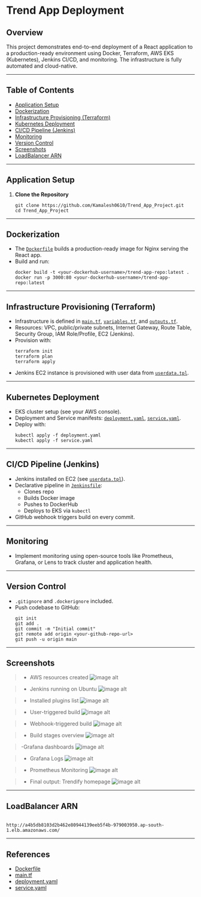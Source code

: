 # Trend App Deployment

## Overview

This project demonstrates end-to-end deployment of a React application to a production-ready environment using Docker, Terraform, AWS EKS (Kubernetes), Jenkins CI/CD, and monitoring. The infrastructure is fully automated and cloud-native.

---

## Table of Contents

- [Application Setup](#application-setup)
- [Dockerization](#dockerization)
- [Infrastructure Provisioning (Terraform)](#infrastructure-provisioning-terraform)
- [Kubernetes Deployment](#kubernetes-deployment)
- [CI/CD Pipeline (Jenkins)](#cicd-pipeline-jenkins)
- [Monitoring](#monitoring)
- [Version Control](#version-control)
- [Screenshots](#screenshots)
- [LoadBalancer ARN](#loadbalancer-arn)

---

## Application Setup

1. **Clone the Repository**
   ```
   git clone https://github.com/Kamalesh0610/Trend_App_Project.git
   cd Trend_App_Project
   ```

---

## Dockerization

- The [`Dockerfile`](Dockerfile) builds a production-ready image for Nginx serving the React app.
- Build and run:
  ```
  docker build -t <your-dockerhub-username>/trend-app-repo:latest .
  docker run -p 3000:80 <your-dockerhub-username>/trend-app-repo:latest
  ```

---

## Infrastructure Provisioning (Terraform)

- Infrastructure is defined in [`main.tf`](main.tf), [`variables.tf`](variables.tf), and [`outputs.tf`](outputs.tf).
- Resources: VPC, public/private subnets, Internet Gateway, Route Table, Security Group, IAM Role/Profile, EC2 (Jenkins).
- Provision with:
  ```
  terraform init
  terraform plan
  terraform apply
  ```
- Jenkins EC2 instance is provisioned with user data from [`userdata.tpl`](userdata.tpl).

---

## Kubernetes Deployment

- EKS cluster setup (see your AWS console).
- Deployment and Service manifests: [`deployment.yaml`](deployment.yaml), [`service.yaml`](service.yaml).
- Deploy with:
  ```
  kubectl apply -f deployment.yaml
  kubectl apply -f service.yaml
  ```

---

## CI/CD Pipeline (Jenkins)

- Jenkins installed on EC2 (see [`userdata.tpl`](userdata.tpl)).
- Declarative pipeline in [`Jenkinsfile`](Jenkinsfile):
  - Clones repo
  - Builds Docker image
  - Pushes to DockerHub
  - Deploys to EKS via `kubectl`
- GitHub webhook triggers build on every commit.

---

## Monitoring

  - Implement monitoring using open-source tools like Prometheus, Grafana, or Lens   to track cluster and application health.

---

## Version Control

- `.gitignore` and `.dockerignore` included.
- Push codebase to GitHub:
  ```
  git init
  git add .
  git commit -m "Initial commit"
  git remote add origin <your-github-repo-url>
  git push -u origin main
  ```

---

## Screenshots

> - AWS resources created
![image alt](https://github.com/Kamalesh0610/Trend_App_Project/blob/main/Screenshot/01.png)



> - Jenkins running on Ubuntu
![image alt](https://github.com/Kamalesh0610/Trend_App_Project/blob/main/Screenshot/02.png)



> - Installed plugins list
![image alt](https://github.com/Kamalesh0610/Trend_App_Project/blob/main/Screenshot/03.png)



> - User-triggered build
![image alt](https://github.com/Kamalesh0610/Trend_App_Project/blob/main/Screenshot/07.png)



> - Webhook-triggered build
![image alt](https://github.com/Kamalesh0610/Trend_App_Project/blob/main/Screenshot/08.png)



> - Build stages overview
![image alt](https://github.com/Kamalesh0610/Trend_App_Project/blob/main/Screenshot/09.png)



> -Grafana dashboards
![image alt](https://github.com/Kamalesh0610/Trend_App_Project/blob/main/Screenshot/10.png)



> - Grafana Logs
![image alt](https://github.com/Kamalesh0610/Trend_App_Project/blob/main/Screenshot/11.png)



> - Prometheus Monitoring
![image alt](https://github.com/Kamalesh0610/Trend_App_Project/blob/main/Screenshot/12.png)



> - Final output: Trendify homepage
![image alt](https://github.com/Kamalesh0610/Trend_App_Project/blob/main/Screenshot/01.png)




---

## LoadBalancer ARN

```

http://a4b5db8103d2b462e80944139eeb5f4b-979003950.ap-south-1.elb.amazonaws.com/

```

---

## References

- [Dockerfile](Dockerfile)
- [main.tf](main.tf)
- [deployment.yaml](deployment.yaml)
- [service.yaml](service.yaml)
